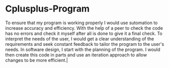 # Cplusplus-Program

To ensure that my program is working properly I would use sutomation to increase accuracy and efficiency. With the help of a peer to check the code has no errors and check it myself after all is done to give it a final check.
To interpret the needs of the user, I would get a clear understanding of the requirements and seek constant feedback to tailor the program to the user's needs.
In software design, I start with the planning of the program. I would then create this code in parts and use an iteration approach to allow changes to be more efficient.|
